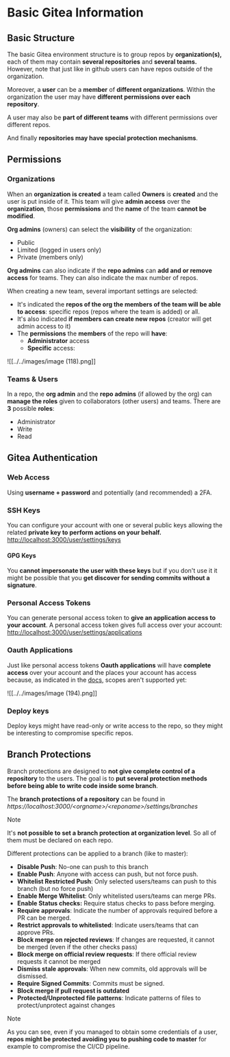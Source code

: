 # Basic Gitea Information

## Basic Structure

The basic Gitea environment structure is to group repos by **organization(s),** each of them may contain **several repositories** and **several teams.** However, note that just like in github users can have repos outside of the organization.

Moreover, a **user** can be a **member** of **different organizations**. Within the organization the user may have **different permissions over each repository**.

A user may also be **part of different teams** with different permissions over different repos.

And finally **repositories may have special protection mechanisms**.

## Permissions

### Organizations

When an **organization is created** a team called **Owners** is **created** and the user is put inside of it. This team will give **admin access** over the **organization**, those **permissions** and the **name** of the team **cannot be modified**.

**Org admins** (owners) can select the **visibility** of the organization:

- Public
- Limited (logged in users only)
- Private (members only)

**Org admins** can also indicate if the **repo admins** can **add and or remove access** for teams. They can also indicate the max number of repos.

When creating a new team, several important settings are selected:

- It's indicated the **repos of the org the members of the team will be able to access**: specific repos (repos where the team is added) or all.
- It's also indicated **if members can create new repos** (creator will get admin access to it)
- The **permissions** the **members** of the repo will **have**:
  - **Administrator** access
  - **Specific** access:

![[../../images/image (118).png]]

### Teams & Users

In a repo, the **org admin** and the **repo admins** (if allowed by the org) can **manage the roles** given to collaborators (other users) and teams. There are **3** possible **roles**:

- Administrator
- Write
- Read

## Gitea Authentication

### Web Access

Using **username + password** and potentially (and recommended) a 2FA.

### **SSH Keys**

You can configure your account with one or several public keys allowing the related **private key to perform actions on your behalf.** [http://localhost:3000/user/settings/keys](http://localhost:3000/user/settings/keys)

#### **GPG Keys**

You **cannot impersonate the user with these keys** but if you don't use it it might be possible that you **get discover for sending commits without a signature**.

### **Personal Access Tokens**

You can generate personal access token to **give an application access to your account**. A personal access token gives full access over your account: [http://localhost:3000/user/settings/applications](http://localhost:3000/user/settings/applications)

### Oauth Applications

Just like personal access tokens **Oauth applications** will have **complete access** over your account and the places your account has access because, as indicated in the [docs](https://docs.gitea.io/en-us/oauth2-provider/#scopes), scopes aren't supported yet:

![[../../images/image (194).png]]

### Deploy keys

Deploy keys might have read-only or write access to the repo, so they might be interesting to compromise specific repos.

## Branch Protections

Branch protections are designed to **not give complete control of a repository** to the users. The goal is to **put several protection methods before being able to write code inside some branch**.

The **branch protections of a repository** can be found in _https://localhost:3000/\<orgname>/\<reponame>/settings/branches_

> [!NOTE]
> It's **not possible to set a branch protection at organization level**. So all of them must be declared on each repo.

Different protections can be applied to a branch (like to master):

- **Disable Push**: No-one can push to this branch
- **Enable Push**: Anyone with access can push, but not force push.
- **Whitelist Restricted Push**: Only selected users/teams can push to this branch (but no force push)
- **Enable Merge Whitelist**: Only whitelisted users/teams can merge PRs.
- **Enable Status checks:** Require status checks to pass before merging.
- **Require approvals**: Indicate the number of approvals required before a PR can be merged.
- **Restrict approvals to whitelisted**: Indicate users/teams that can approve PRs.
- **Block merge on rejected reviews**: If changes are requested, it cannot be merged (even if the other checks pass)
- **Block merge on official review requests**: If there official review requests it cannot be merged
- **Dismiss stale approvals**: When new commits, old approvals will be dismissed.
- **Require Signed Commits**: Commits must be signed.
- **Block merge if pull request is outdated**
- **Protected/Unprotected file patterns**: Indicate patterns of files to protect/unprotect against changes

> [!NOTE]
> As you can see, even if you managed to obtain some credentials of a user, **repos might be protected avoiding you to pushing code to master** for example to compromise the CI/CD pipeline.

